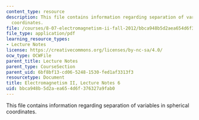 ```yaml
---
content_type: resource
description: This file contains information regarding separation of variables in spherical
  coordinates.
file: /courses/8-07-electromagnetism-ii-fall-2012/bbca948b5d2aea654d6f376327a9fab0_MIT8_07F12_ln6.pdf
file_type: application/pdf
learning_resource_types:
- Lecture Notes
license: https://creativecommons.org/licenses/by-nc-sa/4.0/
ocw_type: OCWFile
parent_title: Lecture Notes
parent_type: CourseSection
parent_uid: 6bf8bf13-cd06-5248-1530-fed1af3313f3
resourcetype: Document
title: Electromagnetism II, Lecture Notes 6
uid: bbca948b-5d2a-ea65-4d6f-376327a9fab0
---
```

This file contains information regarding separation of variables in spherical coordinates.